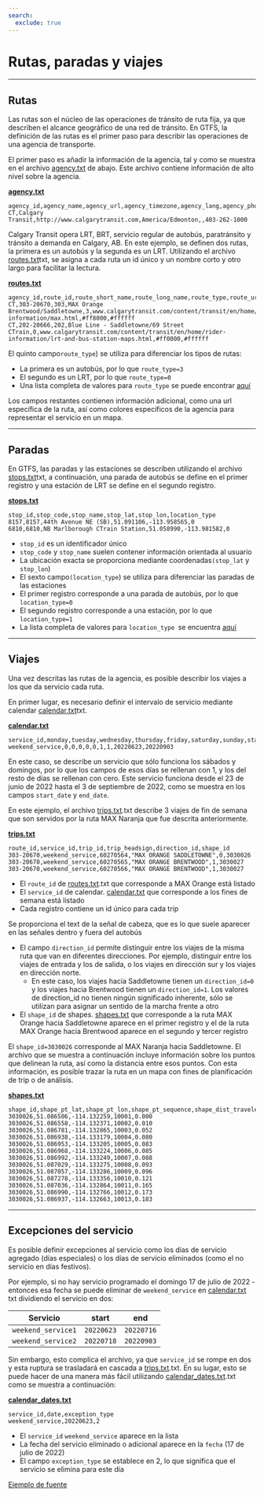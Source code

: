 ```yaml
---
search:
  exclude: true
---
```


# Rutas, paradas y viajes

<hr/>

## Rutas

Las rutas son el núcleo de las operaciones de tránsito de ruta fija, ya que describen el alcance geográfico de una red de tránsito. En GTFS, la definición de las rutas es el primer paso para describir las operaciones de una agencia de transporte.

El primer paso es añadir la información de la agencia, tal y como se muestra en el archivo [agency.txt](../../reference/#agencytxt) de abajo. Este archivo contiene información de alto nivel sobre la agencia.

[**agency.txt**](../../reference/#agencytxt)

    agency_id,agency_name,agency_url,agency_timezone,agency_lang,agency_phone
    CT,Calgary Transit,http://www.calgarytransit.com,America/Edmonton,,403-262-1000

Calgary Transit opera LRT, BRT, servicio regular de autobús, paratránsito y tránsito a demanda en Calgary, AB. En este ejemplo, se definen dos rutas, la primera es un autobús y la segunda es un LRT. Utilizando el archivo [routes.txt](../../reference/#routestxt)txt, se asigna a cada ruta un id único y un nombre corto y otro largo para facilitar la lectura.

[**routes.txt**](../../reference/#routestxt)

    agency_id,route_id,route_short_name,route_long_name,route_type,route_url,route_color,route_text_color
    CT,303-20670,303,MAX Orange Brentwood/Saddletowne,3,www.calgarytransit.com/content/transit/en/home/rider-information/max.html,#ff8000,#ffffff
    CT,202-20666,202,Blue Line - Saddletowne/69 Street CTrain,0,www.calgarytransit.com/content/transit/en/home/rider-information/lrt-and-bus-station-maps.html,#ff0000,#ffffff

El quinto campo`route_type`) se utiliza para diferenciar los tipos de rutas:

- La primera es un autobús, por lo que `route_type=3`
- El segundo es un LRT, por lo que `route_type=0`
- Una lista completa de valores para `route_type` se puede encontrar [aquí](../../reference/#routestxt)

Los campos restantes contienen información adicional, como una url específica de la ruta, así como colores específicos de la agencia para representar el servicio en un mapa.

<hr/>

## Paradas

En GTFS, las paradas y las estaciones se describen utilizando el archivo [stops.txt](../../reference/#stopstxt)txt, a continuación, una parada de autobús se define en el primer registro y una estación de LRT se define en el segundo registro.

[**stops.txt**](../../reference/#stopstxt)

    stop_id,stop_code,stop_name,stop_lat,stop_lon,location_type
    8157,8157,44th Avenue NE (SB),51.091106,-113.958565,0
    6810,6810,NB Marlborough CTrain Station,51.058990,-113.981582,0

- `stop_id` es un identificador único
- `stop_code` y `stop_name` suelen contener información orientada al usuario
- La ubicación exacta se proporciona mediante coordenadas`(stop_lat` y `stop_lon`)
- El sexto campo`(location_type`) se utiliza para diferenciar las paradas de las estaciones
- El primer registro corresponde a una parada de autobús, por lo que `location_type=0`
- El segundo registro corresponde a una estación, por lo que `location_type=1`
- La lista completa de valores para ` location_type  `se encuentra [aquí](../../reference/stopstxt)

<hr/>

## Viajes

Una vez descritas las rutas de la agencia, es posible describir los viajes a los que da servicio cada ruta.

En primer lugar, es necesario definir el intervalo de servicio mediante calendar [calendar.txt](../../reference/#calendartxt)txt.

[**calendar.txt**](../../reference/#calendartxt)

    service_id,monday,tuesday,wednesday,thursday,friday,saturday,sunday,start_date,end_date
    weekend_service,0,0,0,0,0,1,1,20220623,20220903

En este caso, se describe un servicio que sólo funciona los sábados y domingos, por lo que los campos de esos días se rellenan con 1, y los del resto de días se rellenan con cero. Este servicio funciona desde el 23 de junio de 2022 hasta el 3 de septiembre de 2022, como se muestra en los campos `start_date` y `end_date`.

En este ejemplo, el archivo [trips.txt](../../reference/#tripstxt).txt describe 3 viajes de fin de semana que son servidos por la ruta MAX Naranja que fue descrita anteriormente.

[**trips.txt**](../../reference/#tripstxt)

    route_id,service_id,trip_id,trip_headsign,direction_id,shape_id
    303-20670,weekend_service,60270564,"MAX ORANGE SADDLETOWNE",0,3030026
    303-20670,weekend_service,60270565,"MAX ORANGE BRENTWOOD",1,3030027
    303-20670,weekend_service,60270566,"MAX ORANGE BRENTWOOD",1,3030027

- El `route_id` de [routes.txt](../../reference/#routestxt).txt que corresponde a MAX Orange está listado
- El `service_id` de calendar. [calendar.txt](../../reference/#calendartxt) que corresponde a los fines de semana está listado
- Cada registro contiene un id único para cada trip

Se proporciona el text de la señal de cabeza, que es lo que suele aparecer en las señales dentro y fuera del autobús

- El campo `direction_id` permite distinguir entre los viajes de la misma ruta que van en diferentes direcciones. Por ejemplo, distinguir entre los viajes de entrada y los de salida, o los viajes en dirección sur y los viajes en dirección norte.
  - En este caso, los viajes hacia Saddletowne tienen un `direction_id=0` y los viajes hacia Brentwood tienen un `direction_id=1`. Los valores de direction_id no tienen ningún significado inherente, sólo se utilizan para asignar un sentido de la marcha frente a otro
- El `shape_id` de shapes. [shapes.txt](../../reference/#shapestxt) que corresponde a la ruta MAX Orange hacia Saddletowne aparece en el primer registro y el de la ruta MAX Orange hacia Brentwood aparece en el segundo y tercer registro

El `shape_id=3030026` corresponde al MAX Naranja hacia Saddletowne. El archivo que se muestra a continuación incluye información sobre los puntos que delinean la ruta, así como la distancia entre esos puntos. Con esta información, es posible trazar la ruta en un mapa con fines de planificación de trip o de análisis.

[**shapes.txt**](../../reference/#shapestxt)

    shape_id,shape_pt_lat,shape_pt_lon,shape_pt_sequence,shape_dist_traveled
    3030026,51.086506,-114.132259,10001,0.000
    3030026,51.086558,-114.132371,10002,0.010
    3030026,51.086781,-114.132865,10003,0.052
    3030026,51.086938,-114.133179,10004,0.080
    3030026,51.086953,-114.133205,10005,0.083
    3030026,51.086968,-114.133224,10006,0.085
    3030026,51.086992,-114.133249,10007,0.088
    3030026,51.087029,-114.133275,10008,0.093
    3030026,51.087057,-114.133286,10009,0.096
    3030026,51.087278,-114.133356,10010,0.121
    3030026,51.087036,-114.132864,10011,0.165
    3030026,51.086990,-114.132766,10012,0.173
    3030026,51.086937,-114.132663,10013,0.183

<hr/>

## Excepciones del servicio

Es posible definir excepciones al servicio como los días de servicio agregado (días especiales) o los días de servicio eliminados (como el no servicio en días festivos).

Por ejemplo, si no hay servicio programado el domingo 17 de julio de 2022 - entonces esa fecha se puede eliminar de `weekend_service` en [calendar.txt](../../reference/#calendartxt) txt dividiendo el servicio en dos:

| Servicio           | start      | end        |
| ------------------ | ---------- | ---------- |
| `weekend_service1` | `20220623` | `20220716` |
| `weekend_service2` | `20220718` | `20220903` |

Sin embargo, esto complica el archivo, ya que `service_id` se rompe en dos y esta ruptura se trasladará en cascada a [trips.txt](../../reference/#tripstxt).txt. En su lugar, esto se puede hacer de una manera más fácil utilizando [calendar_dates.txt](../../reference/#calendar_datestxt).txt como se muestra a continuación:

[**calendar_dates.txt**](../../reference/#calendar_datestxt)

    service_id,date,exception_type
    weekend_service,20220623,2

- El `service_id` `weekend_service` aparece en la lista
- La fecha del servicio eliminado o adicional aparece en la `fecha` (17 de julio de 2022)
- El campo `exception_type` se establece en 2, lo que significa que el servicio se elimina para este día

[Ejemplo de fuente](https://data.calgary.ca/download/npk7-z3bj/application%2Fzip)
